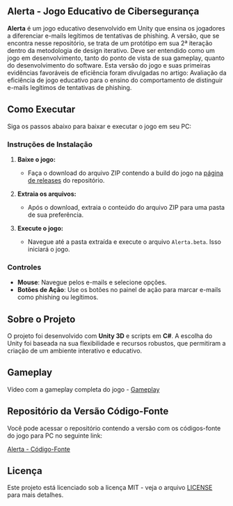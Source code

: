 ## Alerta - Jogo Educativo de Cibersegurança

**Alerta** é um jogo educativo desenvolvido em Unity que ensina os jogadores a diferenciar e-mails legítimos de tentativas de phishing. A versão, que se encontra nesse repositório, se trata de um protótipo em sua 2ª iteração dentro da metodologia de design iterativo. Deve ser entendido como um jogo em desenvolvimento, tanto do ponto de vista de sua gameplay, quanto do desenvolvimento do software. Esta versão do jogo e suas primeiras evidências favoráveis de eficiência foram divulgadas no artigo: Avaliação da eficiência de jogo educativo para o ensino do comportamento de distinguir e-mails legítimos de tentativas de phishing.

## Como Executar

Siga os passos abaixo para baixar e executar o jogo em seu PC:

### Instruções de Instalação

1. **Baixe o jogo:**
   - Faça o download do arquivo ZIP contendo a build do jogo na [página de releases](#) do repositório.

2. **Extraia os arquivos:**
   - Após o download, extraia o conteúdo do arquivo ZIP para uma pasta de sua preferência.

3. **Execute o jogo:**
   - Navegue até a pasta extraída e execute o arquivo `Alerta.beta`. Isso iniciará o jogo.

### Controles

- **Mouse**: Navegue pelos e-mails e selecione opções.
- **Botões de Ação**: Use os botões no painel de ação para marcar e-mails como phishing ou legítimos.

## Sobre o Projeto

O projeto foi desenvolvido com **Unity 3D** e scripts em **C#**. A escolha do Unity foi baseada na sua flexibilidade e recursos robustos, que permitiram a criação de um ambiente interativo e educativo.

## Gameplay

Vídeo com a gameplay completa do jogo - [Gameplay](https://youtu.be/a8iZoWfpe3I)

## Repositório da Versão Código-Fonte

Você pode acessar o repositório contendo a versão com os códigos-fonte do jogo para PC no seguinte link:

[Alerta - Código-Fonte](https://github.com/JassonJr1/alerta_prototype/tree/master)

## Licença

Este projeto está licenciado sob a licença MIT - veja o arquivo [LICENSE](./LICENSE) para mais detalhes.
